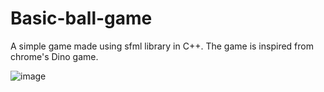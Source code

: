 # Basic-ball-game
A simple game made using sfml library in C++. The game is inspired from chrome's Dino game.

![image](https://github.com/AkanchhaBhadani/Basic-ball-game/blob/main/images/ball2.jpg)
